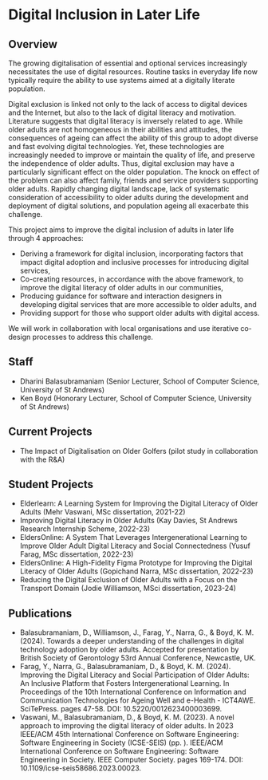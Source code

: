 # Digital Inclusion in Later Life
## Overview
The growing digitalisation of essential and optional services increasingly necessitates the use of digital resources. Routine tasks in everyday life now typically require the ability to use systems aimed at a digitally literate population.
 
Digital exclusion is linked not only to the lack of access to digital devices and the Internet, but also to the lack of digital literacy and motivation. Literature suggests that digital literacy is inversely related to age. While older adults are not homogeneous in their abilities and attitudes, the consequences of ageing can affect the ability of this group to adopt diverse and fast evolving digital technologies. Yet, these technologies are increasingly needed to improve or maintain the quality of life, and preserve the independence of older adults. Thus, digital exclusion may have a particularly significant effect on the older population. The knock on effect of the problem can also affect family, friends and service providers supporting older adults. Rapidly changing digital landscape, lack of systematic consideration of accessibility to older adults during the development and deployment of digital solutions, and population ageing all exacerbate this challenge.

This project aims to improve the digital inclusion of adults in later life through 4 approaches:
- Deriving a framework for digital inclusion, incorporating factors that impact digital adoption and inclusive processes for introducing digital services,
- Co-creating resources, in accordance with the above framework, to improve the digital literacy of older adults in our communities,
- Producing guidance for software and interaction designers in developing digital services that are more accessible to older adults, and
- Providing support for those who support older adults with digital access.
 
We will work in collaboration with local organisations and use iterative co-design processes to address this challenge.

## Staff
- Dharini Balasubramaniam (Senior Lecturer, School of Computer Science, University of St Andrews)
- Ken Boyd (Honorary Lecturer, School of Computer Science, University of St Andrews)

## Current Projects
- The Impact of Digitalisation on Older Golfers (pilot study in collaboration with the R&A)

## Student Projects
- Elderlearn: A Learning System for Improving the Digital Literacy of Older Adults (Mehr Vaswani, MSc dissertation, 2021-22)
- Improving Digital Literacy in Older Adults (Kay Davies, St Andrews Research Internship Scheme, 2022-23)
- EldersOnline: A System That Leverages Intergenerational Learning to Improve Older Adult Digital Literacy and Social Connectedness (Yusuf Farag, MSc dissertation, 2022-23)
- EldersOnline: A High-Fidelity Figma Prototype for Improving the Digital Literacy of Older Adults (Gopichand Narra, MSc dissertation, 2022-23)
- Reducing the Digital Exclusion of Older Adults with a Focus on the Transport Domain (Jodie Williamson, MSci dissertation, 2023-24)

## Publications
- Balasubramaniam, D., Williamson, J., Farag, Y., Narra, G., & Boyd, K. M. (2024). Towards a deeper understanding of the challenges in digital technology adoption by older adults. Accepted for presentation by British Society of Gerontology 53rd Annual Conference, Newcastle, UK.
- Farag, Y., Narra, G., Balasubramaniam, D., & Boyd, K. M. (2024). Improving the Digital Literacy and Social Participation of Older Adults: An Inclusive Platform that Fosters Intergenerational Learning. In Proceedings of the 10th International Conference on Information and Communication Technologies for Ageing Well and e-Health - ICT4AWE. SciTePress. pages 47-58. DOI: 10.5220/0012623400003699.
- Vaswani, M., Balasubramaniam, D., & Boyd, K. M. (2023). A novel approach to improving the digital literacy of older adults. In 2023 IEEE/ACM 45th International Conference on Software Engineering: Software Engineering in Society (ICSE-SEIS) (pp. ). IEEE/ACM International Conference on Software Engineering: Software Engineering in Society. IEEE Computer Society. pages 169-174. DOI: 10.1109/icse-seis58686.2023.00023.
